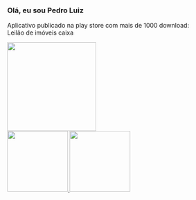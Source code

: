 ### Olá, eu sou Pedro Luiz

Aplicativo publicado na play store com mais de 1000 download: 
<br />
Leilão de imóveis caixa

<a href="https://play.google.com/store/apps/details?id=pedroluiz.projeto.imovis" target="_blank">
  
  <img src="https://user-images.githubusercontent.com/70184804/216864432-484afbbd-6755-4cab-b7c9-60cd07f5faef.png"  width="205" height="205" >

</a>

<div>
   <a href="https://github.com/luizsfl">
   <img height="140cm" src="https://github-readme-stats.vercel.app/api?username=luizsfl&show_icons=tru&theme=dark&include_all_commits=tru&count_private=true"/>
   <img height="140cm" src="https://github-readme-stats.vercel.app/api/top-langs/?username=luizsfl&layout=compact&langs_count=16&theme=dark"/>
</div>
